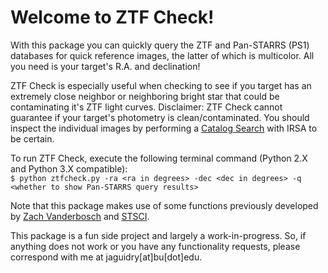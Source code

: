 # Welcome to ZTF Check!

With this package you can quickly query the ZTF and Pan-STARRS (PS1) databases for quick reference images, the latter of which is multicolor. All you need is your target's R.A. and declination!

ZTF Check is especially useful when checking to see if you target has an extremely close neighbor or neighboring bright star that could be contaminating it's ZTF light curves. Disclaimer: ZTF Check cannot guarantee if your target's photometry is clean/contaminated. You should inspect the individual images by performing a [Catalog Search](https://irsa.ipac.caltech.edu/Missions/ztf.html) with IRSA to be certain.

To run ZTF Check, execute the following terminal command (Python 2.X and Python 3.X compatible):   
```$ python ztfcheck.py -ra <ra in degrees> -dec <dec in degrees> -q <whether to show Pan-STARRS query results>```

Note that this package makes use of some functions previously developed by [Zach Vanderbosch](https://github.com/zvanderbosch) and [STSCI](http://ps1images.stsci.edu/ps1_dr2_api.html).

This package is a fun side project and largely a work-in-progress. So, if anything does not work or you have any functionality requests, please correspond with me at jaguidry[at]bu[dot]edu.
